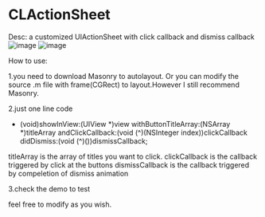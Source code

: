 # CLActionSheet
Desc: a customized UIActionSheet with click callback and dismiss callback
![image](https://github.com/iOS-mamu/raw/master/clips/clip_0.png)
![image](https://github.com/iOS-mamu/raw/master/clips/clip_1.png)

How to use:

1.you need to download Masonry to autolayout. Or you can modify the source .m file with frame(CGRect) to layout.However I still recommend Masonry.

2.just one line code
+ (void)showInView:(UIView *)view withButtonTitleArray:(NSArray *)titleArray andClickCallback:(void (^)(NSInteger index))clickCallback didDismiss:(void (^)())dismissCallback;

titleArray is the array of titles you want to click.
clickCallback is the callback triggered by click at the buttons
dismissCallback is the callback triggered by compeletion of dismiss animation

3.check the demo to test


feel free to modify as you wish.


